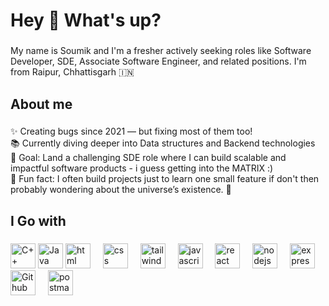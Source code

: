 <h1 align="left">Hey 👋 What's up?</h1>

###

<p align="left">My name is Soumik and I'm a fresher actively seeking roles like Software Developer, SDE, Associate Software Engineer, and related positions. I'm from Raipur, Chhattisgarh 🇮🇳</p>

###

<h2 align="left">About me</h2>

###

<p align="left">
✨ Creating bugs since 2021 — but fixing most of them too!<br>
📚 Currently diving deeper into Data structures and Backend technologies<br>
🎯 Goal: Land a challenging SDE role where I can build scalable and impactful software products - i guess getting into the MATRIX :)<br>
🎲 Fun fact: I often build projects just to learn one small feature if don't then probably wondering about the universe’s existence. 🚀
</p>

###

<h2 align="left">I Go with</h2>

###

<div align="left">
  <img src="https://cdn.jsdelivr.net/gh/devicons/devicon@latest/icons/cplusplus/cplusplus-original.svg" height="40" alt="C++ logo />
  <img width="12" />
  <img src="https://cdn.jsdelivr.net/gh/devicons/devicon@latest/icons/java/java-original.svg" height="40" alt="Java logo />
  <img width="12" />
  <img src="https://cdn.jsdelivr.net/gh/devicons/devicon@latest/icons/html5/html5-original.svg" height="40" alt="html logo"  />
  <img width="12" />
  <img src="https://cdn.jsdelivr.net/gh/devicons/devicon@latest/icons/css3/css3-original.svg" height="40" alt="css logo"  />
  <img width="12" />
  <img src="https://cdn.jsdelivr.net/gh/devicons/devicon@latest/icons/tailwindcss/tailwindcss-original.svg" height="40" alt="tailwind logo"  />
  <img width="12" />
  <img src="https://cdn.jsdelivr.net/gh/devicons/devicon/icons/javascript/javascript-original.svg" height="40" alt="javascript logo"  />
  <img width="12" />
  <img src="https://cdn.jsdelivr.net/gh/devicons/devicon/icons/react/react-original.svg" height="40" alt="react logo"  />
  <img width="12" />
  <img src="https://cdn.jsdelivr.net/gh/devicons/devicon/icons/nodejs/nodejs-original.svg" height="40" alt="nodejs logo"  />
  <img width="12" />
  <img src="https://cdn.jsdelivr.net/gh/devicons/devicon@latest/icons/express/express-original.svg" height="40" alt="express logo"  />
  <img width="12" />
  <img src="https://cdn.jsdelivr.net/gh/devicons/devicon@latest/icons/github/github-original.svg" height="40" alt="Github logo"  />
  <img width="12" />
  <img src="https://cdn.jsdelivr.net/gh/devicons/devicon@latest/icons/postman/postman-original.svg" height="40" alt="postman logo"  />
  <img width="12" />
</div>

###

